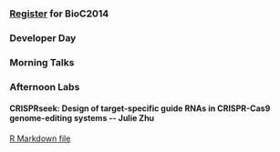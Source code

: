 ### [Register](https://register.bioconductor.org/BioC2014/) for BioC2014

### Developer Day

### Morning Talks

### Afternoon Labs

#### CRISPRseek: Design of target-specific guide RNAs in CRISPR-Cas9 genome-editing systems -- Julie Zhu

[R Markdown file](CRISPRdemo.Rmd)